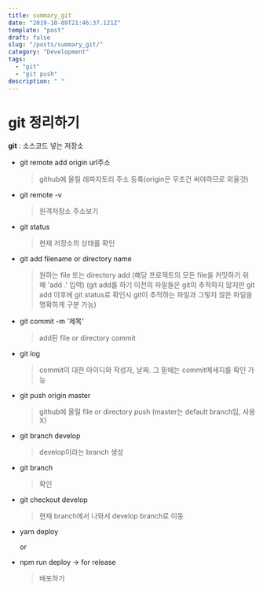 ```yaml
---
title: summary_git 
date: "2019-10-09T21:46:37.121Z"
template: "post"
draft: false
slug: "/posts/summary_git/"
category: "Development"
tags:
  - "git"
  - "git push"
description: " "
---
```

# git 정리하기

**git** : 소스코드 넣는 저장소

- git remote add origin  url주소 
	 > github에 올릴 레파지토리 주소 등록(origin은 무조건 써야하므로 외울것)
	

- git remote -v 
 	 >원격저장소 주소보기

- git status  
	 >현재 저장소의 상태를 확인

- git add filename or directory name
	>원하는 file 또는 directory add
		(해당 프로젝트의 모든 file을 커밋하기 위 해 'add .' 입력)
		(git add를 하기 이전의 파일들은 git이 추적하지 않지만 git add 이후에 git status로 확인시 git이 추적하는 파일과 그렇지 않은 파일을 명확하게 구분 가능)

- git commit -m '제목'
	>add된 file or directory commit

- git log
	>commit이 대한 아이디와 작성자, 날짜. 그 밑에는 commit메세지를 확인 가능

- git push origin master
	 >github에 올릴 file or directory push
	 (master는 default branch임, 사용X)
	 
 -	git branch develop 
      >develop이라는 branch 생성 

- git branch 
	>확인 

- git checkout develop 
	>현재 branch에서 나와서 develop branch로 이동

- yarn deploy 

	or
- npm run deploy -> for release
	>배포하기






